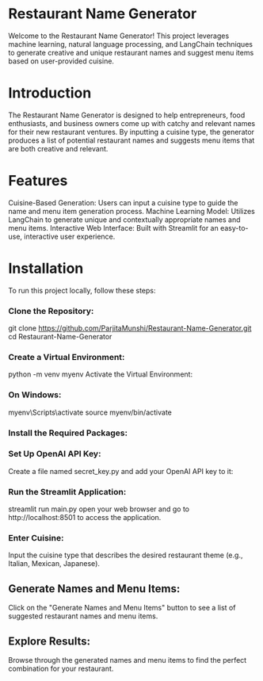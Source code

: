 # Restaurant Name Generator
Welcome to the Restaurant Name Generator! This project leverages machine learning, natural language processing, and LangChain techniques to generate creative and unique restaurant names and suggest menu items based on user-provided cuisine.

# Introduction
The Restaurant Name Generator is designed to help entrepreneurs, food enthusiasts, and business owners come up with catchy and relevant names for their new restaurant ventures. By inputting a cuisine type, the generator produces a list of potential restaurant names and suggests menu items that are both creative and relevant.

# Features
Cuisine-Based Generation: Users can input a cuisine type to guide the name and menu item generation process.
Machine Learning Model: Utilizes LangChain to generate unique and contextually appropriate names and menu items.
Interactive Web Interface: Built with Streamlit for an easy-to-use, interactive user experience.

# Installation
To run this project locally, follow these steps:

### Clone the Repository:
git clone https://github.com/ParjitaMunshi/Restaurant-Name-Generator.git
cd Restaurant-Name-Generator

### Create a Virtual Environment:
python -m venv myenv
Activate the Virtual Environment:

### On Windows:
myenv\Scripts\activate
source myenv/bin/activate

### Install the Required Packages:

### Set Up OpenAI API Key:
Create a file named secret_key.py and add your OpenAI API key to it:

### Run the Streamlit Application:
streamlit run main.py
open your web browser and go to http://localhost:8501 to access the application.

### Enter Cuisine:
Input the cuisine type that describes the desired restaurant theme (e.g., Italian, Mexican, Japanese).

## Generate Names and Menu Items:
Click on the "Generate Names and Menu Items" button to see a list of suggested restaurant names and menu items.

## Explore Results:
Browse through the generated names and menu items to find the perfect combination for your restaurant.
